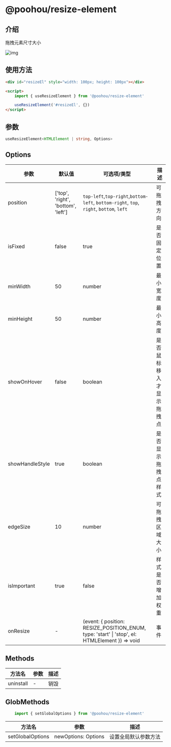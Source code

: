 # @poohou/resize-element

## 介绍
拖拽元素尺寸大小

![img](https://txt-01.oss-cn-chengdu.aliyuncs.com/typora/lyra/resize-element.gif)


## 使用方法
```html
<div id="resizeEl" style="width: 100px; height: 100px"></div>

<script>
    import { useResizeElement } from '@poohou/resize-element'

    useResizeElement('#resizeEl', {})
</script>
```
## 参数
```typescript
useResizeElement<HTMLElement | string, Options>
```

## Options

|  参数 | 默认值                                | 可选项/类型                                                                                        | 描述           |
|---|------------------------------------|-----------------------------------------------------------------------------------------------|--------------|
|  position | ['top', 'right', 'bottom', 'left'] | `top-left`,`top-right`,`bottom-left`, `bottom-right`, `top`, `right`, `bottom`, `left`        | 可拖拽方向        |
|  isFixed | false                              | true                                                                                          | 是否固定位置       |
|  minWidth | 50                                 | number                                                                                        | 最小宽度         |
|  minHeight | 50                                 | number                                                                                        | 最小高度         |
|  showOnHover | false                              | boolean                                                                                        | 是否鼠标移入才显示拖拽点 |
|  showHandleStyle | true                               | boolean                                                                                        | 是否显示拖拽点样式    |
|  edgeSize | 10                                 | number                                                                                        | 可拖拽区域大小      |
|  isImportant | true                               | false                                                                                         | 样式是否增加权重     |
|  onResize | -                                  | (event: { position: RESIZE_POSITION_ENUM, type: 'start' \| 'stop', el: HTMLElement }) => void | 事件           |


## Methods

| 方法名 | 参数 | 描述   |
|-----|----|------|
|   uninstall  | -  | 销毁 |


## GlobMethods

```typescript
    import { setGlobalOptions } from '@poohou/resize-element'
```
| 方法名 | 参数           | 描述         |
|-----|--------------|------------|
|   setGlobalOptions  | newOptions: Options | 设置全局默认参数方法 |
